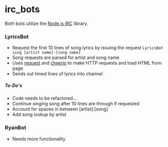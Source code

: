 irc_bots
========

Both bots utilize the [Node.js IRC](https://github.com/martynsmith/node-irc) library.

### LyricsBot
+ Request the first 10 lines of song lyrics by issuing the request `LyricsBot sing [artist name]-[song name]`
+ Song requests are parsed for artist and song name
+ Uses [request](https://github.com/mikeal/request) and [cheerio](https://github.com/MatthewMueller/cheerio) to make HTTP requests and load HTML from page
+ Sends out timed lines of lyrics into channel
##### To-Do's
+ Code needs to be refactored...
+ Continue singing song after 10 lines are through if requested
+ Account for spaces in between [artist]:[song]
+ Add song lookup by artist

### RyanBot
+ Needs more functionality
